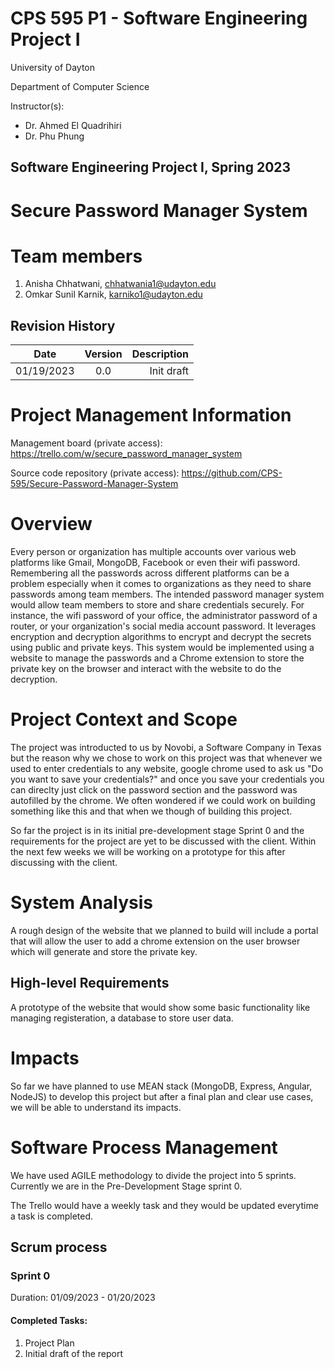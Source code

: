 # CPS 595 P1 - Software Engineering Project I


University of Dayton

Department of Computer Science

Instructor(s):

- Dr. Ahmed El Quadrihiri
- Dr. Phu Phung 

## Software Engineering Project I, Spring 2023

# Secure Password Manager System

# Team members

1.  Anisha Chhatwani, chhatwania1@udayton.edu
2.  Omkar Sunil Karnik, karniko1@udayton.edu


## Revision History

| Date       |   Version     |  Description |
|------------|:-------------:|-------------:|
| 01/19/2023 |  0.0          | Init draft   |

# Project Management Information

Management board (private access): <https://trello.com/w/secure_password_manager_system>

Source code repository (private access): <https://github.com/CPS-595/Secure-Password-Manager-System>




# Overview

Every person or organization has multiple accounts over various web platforms like Gmail, MongoDB, Facebook or even their wifi password. Remembering all the passwords across different platforms can be a problem especially when it comes to organizations as they need to share passwords among team members. The intended password manager system would allow team members to store and share credentials securely. For instance, the wifi password of your office, the administrator password of a router, or your organization's social media account password. It leverages encryption and decryption algorithms to encrypt and decrypt the secrets using public and private keys. This system would be implemented using a website to manage the passwords and a Chrome extension to store the private key on the browser and interact with the website to do the decryption.


# Project Context and Scope

The project was introducted to us by Novobi, a Software Company in Texas but the reason why we chose to work on this project was that whenever we used to enter credentials to any website, google chrome used to ask us "Do you want to save your credentials?" and once you save your credentials you can direclty just click on the password section and the password was autofilled by the chrome. We often wondered if we could work on building something like this and that when we though of building this project.

So far the project is in its initial pre-development stage Sprint 0 and the requirements for the project are yet to be discussed with the client. Within the next few weeks we will be working on a prototype for this after discussing with the client.



# System Analysis

A rough design of the website that we planned to build will include a portal that will allow the user to add a chrome extension on the user browser which will generate and store the private key.


## High-level Requirements

A prototype of the website that would show some basic functionality like managing registeration, a database to store user data.


# Impacts

So far we have planned to use MEAN stack (MongoDB, Express, Angular, NodeJS) to develop this project but after a final plan and clear use cases, we will be able to understand its impacts.


# Software Process Management


We have used AGILE methodology to divide the project into 5 sprints. Currently we are in the Pre-Development Stage sprint 0.

The Trello would have a weekly task and they would be updated everytime a task is completed. 


## Scrum process

### Sprint 0

Duration: 01/09/2023 - 01/20/2023

#### Completed Tasks: 

1. Project Plan
2. Initial draft of the report



